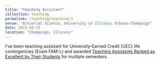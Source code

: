 ```yaml
---
title: "Teaching Assistant"
collection: teaching
permalink: /teaching/teaching-1
venue: "Actuarial Science, University of Illinois Urbana-Champaign"
date: 2022-08-15
location: "Champaign, Illinois"
---
```


I've been teaching assistant for University-Earned Credit (UEC) life contingencies (Exam FAM-L) and awarded [Teaching Assistants Ranked as Excellent by Their Students](https://citl.illinois.edu/citl-101/measurement-evaluation/teaching-evaluation/teaching-evaluations-(ices)/teachers-ranked-as-excellent) for multiple semesters.